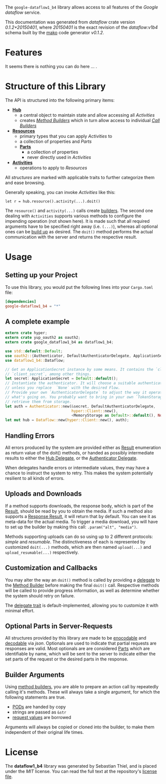 <!---
DO NOT EDIT !
This file was generated automatically from 'src/mako/api/README.md.mako'
DO NOT EDIT !
-->
The `google-dataflow1_b4` library allows access to all features of the *Google dataflow* service.

This documentation was generated from *dataflow* crate version *0.1.2+20150401*, where *20150401* is the exact revision of the *dataflow:v1b4* schema built by the [mako](http://www.makotemplates.org/) code generator *v0.1.2*.
# Features

It seems there is nothing you can do here ... .





# Structure of this Library

The API is structured into the following primary items:

* **[Hub](http://byron.github.io/google-apis-rs/google-dataflow1_b4/struct.Dataflow.html)**
    * a central object to maintain state and allow accessing all *Activities*
    * creates [*Method Builders*](http://byron.github.io/google-apis-rs/google-dataflow1_b4/trait.MethodsBuilder.html) which in turn
      allow access to individual [*Call Builders*](http://byron.github.io/google-apis-rs/google-dataflow1_b4/trait.CallBuilder.html)
* **[Resources](http://byron.github.io/google-apis-rs/google-dataflow1_b4/trait.Resource.html)**
    * primary types that you can apply *Activities* to
    * a collection of properties and *Parts*
    * **[Parts](http://byron.github.io/google-apis-rs/google-dataflow1_b4/trait.Part.html)**
        * a collection of properties
        * never directly used in *Activities*
* **[Activities](http://byron.github.io/google-apis-rs/google-dataflow1_b4/trait.CallBuilder.html)**
    * operations to apply to *Resources*

All *structures* are marked with applicable traits to further categorize them and ease browsing.

Generally speaking, you can invoke *Activities* like this:

```Rust,ignore
let r = hub.resource().activity(...).doit()
```


The `resource()` and `activity(...)` calls create [builders][builder-pattern]. The second one dealing with `Activities` 
supports various methods to configure the impending operation (not shown here). It is made such that all required arguments have to be 
specified right away (i.e. `(...)`), whereas all optional ones can be [build up][builder-pattern] as desired.
The `doit()` method performs the actual communication with the server and returns the respective result.

# Usage

## Setting up your Project

To use this library, you would put the following lines into your `Cargo.toml` file:

```toml
[dependencies]
google-dataflow1_b4 = "*"
```

## A complete example

```Rust
extern crate hyper;
extern crate yup_oauth2 as oauth2;
extern crate google_dataflow1_b4 as dataflow1_b4;

use std::default::Default;
use oauth2::{Authenticator, DefaultAuthenticatorDelegate, ApplicationSecret, MemoryStorage};
use dataflow1_b4::Dataflow;

// Get an ApplicationSecret instance by some means. It contains the `client_id` and 
// `client_secret`, among other things.
let secret: ApplicationSecret = Default::default();
// Instantiate the authenticator. It will choose a suitable authentication flow for you, 
// unless you replace  `None` with the desired Flow.
// Provide your own `AuthenticatorDelegate` to adjust the way it operates and get feedback about 
// what's going on. You probably want to bring in your own `TokenStorage` to persist tokens and
// retrieve them from storage.
let auth = Authenticator::new(&secret, DefaultAuthenticatorDelegate,
                              hyper::Client::new(),
                              <MemoryStorage as Default>::default(), None);
let mut hub = Dataflow::new(hyper::Client::new(), auth);

```

## Handling Errors

All errors produced by the system are provided either as [Result](http://byron.github.io/google-apis-rs/google-dataflow1_b4/enum.Result.html) enumeration as return value of 
the doit() methods, or handed as possibly intermediate results to either the 
[Hub Delegate](http://byron.github.io/google-apis-rs/google-dataflow1_b4/trait.Delegate.html), or the [Authenticator Delegate](http://byron.github.io/google-apis-rs/google-dataflow1_b4/../yup-oauth2/trait.AuthenticatorDelegate.html).

When delegates handle errors or intermediate values, they may have a chance to instruct the system to retry. This 
makes the system potentially resilient to all kinds of errors.

## Uploads and Downloads
If a method supports downloads, the response body, which is part of the [Result](http://byron.github.io/google-apis-rs/google-dataflow1_b4/enum.Result.html), should be
read by you to obtain the media.
If such a method also supports a [Response Result](http://byron.github.io/google-apis-rs/google-dataflow1_b4/trait.ResponseResult.html), it will return that by default.
You can see it as meta-data for the actual media. To trigger a media download, you will have to set up the builder by making
this call: `.param("alt", "media")`.

Methods supporting uploads can do so using up to 2 different protocols: 
*simple* and *resumable*. The distinctiveness of each is represented by customized 
`doit(...)` methods, which are then named `upload(...)` and `upload_resumable(...)` respectively.

## Customization and Callbacks

You may alter the way an `doit()` method is called by providing a [delegate](http://byron.github.io/google-apis-rs/google-dataflow1_b4/trait.Delegate.html) to the 
[Method Builder](http://byron.github.io/google-apis-rs/google-dataflow1_b4/trait.CallBuilder.html) before making the final `doit()` call. 
Respective methods will be called to provide progress information, as well as determine whether the system should 
retry on failure.

The [delegate trait](http://byron.github.io/google-apis-rs/google-dataflow1_b4/trait.Delegate.html) is default-implemented, allowing you to customize it with minimal effort.

## Optional Parts in Server-Requests

All structures provided by this library are made to be [enocodable](http://byron.github.io/google-apis-rs/google-dataflow1_b4/trait.RequestValue.html) and 
[decodable](http://byron.github.io/google-apis-rs/google-dataflow1_b4/trait.ResponseResult.html) via *json*. Optionals are used to indicate that partial requests are responses 
are valid.
Most optionals are are considered [Parts](http://byron.github.io/google-apis-rs/google-dataflow1_b4/trait.Part.html) which are identifiable by name, which will be sent to 
the server to indicate either the set parts of the request or the desired parts in the response.

## Builder Arguments

Using [method builders](http://byron.github.io/google-apis-rs/google-dataflow1_b4/trait.CallBuilder.html), you are able to prepare an action call by repeatedly calling it's methods.
These will always take a single argument, for which the following statements are true.

* [PODs][wiki-pod] are handed by copy
* strings are passed as `&str`
* [request values](http://byron.github.io/google-apis-rs/google-dataflow1_b4/trait.RequestValue.html) are borrowed

Arguments will always be copied or cloned into the builder, to make them independent of their original life times.

[wiki-pod]: http://en.wikipedia.org/wiki/Plain_old_data_structure
[builder-pattern]: http://en.wikipedia.org/wiki/Builder_pattern
[google-go-api]: https://github.com/google/google-api-go-client

# License
The **dataflow1_b4** library was generated by Sebastian Thiel, and is placed 
under the *MIT* license.
You can read the full text at the repository's [license file][repo-license].

[repo-license]: https://github.com/Byron/google-apis-rs/LICENSE.md

